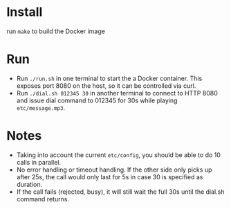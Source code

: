 # Install

run `make` to build the Docker image

# Run

* Run `./run.sh` in one terminal to start the a Docker container. This exposes port 8080 on the host, so it can be controlled via curl.
* Run `./dial.sh 012345 30` in another terminal to connect to HTTP 8080 and issue dial command to 012345 for 30s while playing `etc/message.mp3`.

# Notes

* Taking into account the current `etc/config`, you should be able to do 10 calls in parallel. 
* No error handling or timeout handling. If the other side only picks up after 25s, the call would only last for 5s in case 30 is specified as duration.
* If the call fails (rejected, busy), it will still wait the full 30s until the dial.sh command returns.

